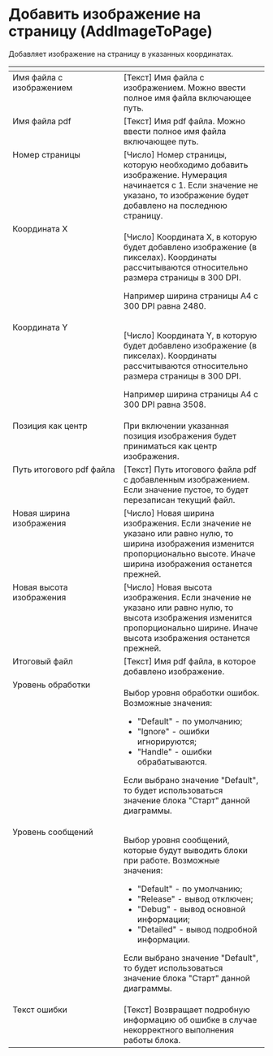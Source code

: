 # Добавить изображение на страницу (AddImageToPage)

Добавляет изображение на страницу в указанных координатах.

<table data-header-hidden><thead><tr><th width="236" valign="top"></th><th width="311" valign="top"></th></tr></thead><tbody><tr><td valign="top">Имя файла с изображением</td><td valign="top">[Текст] Имя файла с изображением. Можно ввести полное имя файла включающее путь.</td></tr><tr><td valign="top">Имя файла pdf</td><td valign="top">[Текст] Имя pdf файла. Можно ввести полное имя файла включающее путь.</td></tr><tr><td valign="top">Номер страницы</td><td valign="top">[Число] Номер страницы, которую необходимо добавить изображение. Нумерация начинается с 1. Если значение не указано, то изображение будет добавлено на последнюю страницу.</td></tr><tr><td valign="top">Координата X</td><td valign="top"><p>[Число] Координата X, в которую будет добавлено изображение (в пикселах). Координаты рассчитываются относительно размера страницы в 300 DPI. </p><p></p><p>Например ширина страницы A4 с 300 DPI равна 2480.</p></td></tr><tr><td valign="top">Координата Y</td><td valign="top"><p>[Число] Координата Y, в которую будет добавлено изображение (в пикселах). Координаты рассчитываются относительно размера страницы в 300 DPI. </p><p></p><p>Например ширина страницы A4 с 300 DPI равна 3508.</p></td></tr><tr><td valign="top">Позиция как центр</td><td valign="top">При включении указанная позиция изображения будет приниматься как центр изображения.</td></tr><tr><td valign="top">Путь итогового pdf файла</td><td valign="top">[Текст] Путь итогового файла pdf с добавленным изображением. Если значение пустое, то будет перезаписан текущий файл.</td></tr><tr><td valign="top">Новая ширина изображения</td><td valign="top">[Число] Новая ширина изображения. Если значение не указано или равно нулю, то ширина изображения изменится пропорционально высоте. Иначе ширина изображения останется прежней.</td></tr><tr><td valign="top">Новая высота изображения</td><td valign="top">[Число] Новая высота изображения. Если значение не указано или равно нулю, то высота изображения изменится пропорционально ширине. Иначе высота изображения останется прежней.</td></tr><tr><td valign="top">Итоговый файл</td><td valign="top">[Текст] Имя pdf файла, в которое добавлено изображение.</td></tr><tr><td valign="top">Уровень обработки</td><td valign="top"><p>Выбор уровня обработки ошибок. Возможные значения: </p><ul><li>"Default" - по умолчанию; </li><li>"Ignore" - ошибки игнорируются; </li><li>"Handle" - ошибки обрабатываются. </li></ul><p>Если выбрано значение "Default", то будет использоваться значение блока "Старт" данной диаграммы.</p></td></tr><tr><td valign="top">Уровень сообщений</td><td valign="top"><p>Выбор уровня сообщений, которые будут выводить блоки при работе. Возможные значения: </p><ul><li>"Default" - по умолчанию; </li><li>"Release" - вывод отключен; </li><li>"Debug" - вывод основной информации; </li><li>"Detailed" - вывод подробной информации. </li></ul><p>Если выбрано значение "Default", то будет использоваться значение блока "Старт" данной диаграммы.</p></td></tr><tr><td valign="top">Текст ошибки</td><td valign="top">[Текст] Возвращает подробную информацию об ошибке в случае некорректного выполнения работы блока.</td></tr></tbody></table>
